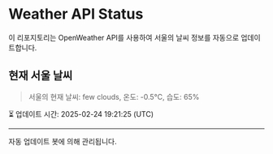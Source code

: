 
# Weather API Status

이 리포지토리는 OpenWeather API를 사용하여 서울의 날씨 정보를 자동으로 업데이트합니다.

## 현재 서울 날씨
> 서울의 현재 날씨: few clouds, 온도: -0.5°C, 습도: 65%

⏳ 업데이트 시간: 2025-02-24 19:21:25 (UTC)

---
자동 업데이트 봇에 의해 관리됩니다.
